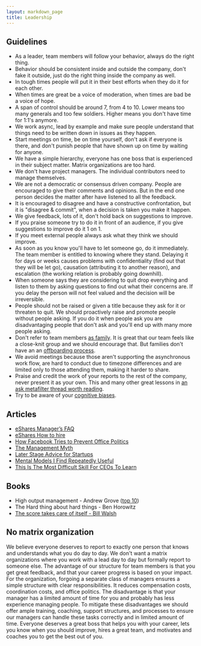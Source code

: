 ```yaml
---
layout: markdown_page
title: Leadership
---
```


## Guidelines

- As a leader, team members will follow your behavior, always do the right thing.
- Behavior should be consistent inside and outside the company, don't fake it outside, just do the right thing inside the company as well.
- In tough times people will put it in their best efforts when they do it for each other.
- When times are great be a voice of moderation, when times are bad be a voice of hope.
- A span of control should be around 7, from 4 to 10. Lower means too many generals and too few soldiers. Higher means you don't have time for 1:1's anymore.
- We work async, lead by example and make sure people understand that things need to be written down in issues as they happen.
- Start meetings on time, be on time yourself, don't ask if everyone is there, and don't punish people that have shown up on time by waiting for anyone.
- We have a simple hierarchy, everyone has one boss that is experienced in their subject matter. Matrix organizations are too hard.
- We don't have project managers. The individual contributors need to manage themselves.
- We are not a democratic or consensus driven company. People are encouraged to give their comments and opinions. But in the end one person decides the matter after have listened to all the feedback.
- It is encouraged to disagree and have a constructive confrontation, but it is "disagree & commit", when a decision is taken you make it happen.
- We give feedback, lots of it, don't hold back on suggestions to improve.
- If you praise someone try to do it in front of an audience, if you give suggestions to improve do it 1 on 1.
- If you meet external people always ask what they think we should improve.
- As soon as you know you'll have to let someone go, do it immediately. The team member is entitled to knowing where they stand. Delaying it for days or weeks causes problems with confidentiality (find out that they will be let go), causation (attributing it to another reason), and escalation (the working relation is probably going downhill).
- When someone says they are considering to quit drop everything and listen to them by asking questions to find out what their concerns are. If you delay the person will not feel valued and the decision will be irreversible.
- People should not be raised or given a title because they ask for it or threaten to quit. We should proactively raise and promote people without people asking. If you do it when people ask you are disadvantaging people that don't ask and you'll end up with many more people asking.
- Don't refer to team members [as family](https://hbr.org/2014/06/your-company-is-not-a-family). It is great that our team feels like a close-knit group and we should encourage that. But families don't have an an [offboarding process](https://about.gitlab.com/handbook/offboarding/).
- We avoid meetings because those aren't supporting the asynchronous work flow, are hard to conduct due to timezone differences and are limited only to those attending them, making it harder to share.
- Praise and credit the work of your reports to the rest of the company, never present it as your own. This and many other great lessons in [an ask metafilter thread worth reading](http://ask.metafilter.com/300002/My-best-manager-did-this).
- Try to be aware of your [cognitive biases](https://betterhumans.coach.me/cognitive-bias-cheat-sheet-55a472476b18).


## Articles

- [eShares Manager’s FAQ](https://readthink.com/a-managers-faq-35858a229f84)
- [eShares How to hire](https://blog.esharesinc.com/how-to-hire-34f4ded5f176)
- [How Facebook Tries to Prevent Office Politics](https://hbr.org/2016/06/how-facebook-tries-to-prevent-office-politics)
- [The Management Myth](http://www.theatlantic.com/magazine/archive/2006/06/the-management-myth/304883/)
- [Later Stage Advice for Startups](http://themacro.com/articles/2016/07/later-stage-advice-for-startups/)
- [Mental Models I Find Repeatedly Useful](https://medium.com/@yegg/mental-models-i-find-repeatedly-useful-936f1cc405d)
- [This Is The Most Difficult Skill For CEOs To Learn](http://www.businessinsider.com/whats-the-most-difficult-ceo-skill-managing-your-own-psychology-2011-4)

## Books

- High output management - Andrew Grove ([top 10](https://getlighthouse.com/blog/andy-grove-quotes-leadership-high-output-management/))
- The Hard thing about hard things - Ben Horowitz
- [The score takes care of itself - Bill Walsh](http://coachjacksonspages.com/The%20Score%20Takes%20Care.pdf)

## No matrix organization

We believe everyone deserves to report to exactly one person that knows and understands what you do day to day.
We don't want a matrix organizations where you work with a lead day to day but formally report to someone else.
The advantage of our structure for team members is that you get great feedback, and that your career progress is based on your impact.
For the organization, forgoing a separate class of managers ensures a simple structure with clear responsibilities.
It reduces compensation costs, coordination costs, and office politics.
The disadvantage is that your manager has a limited amount of time for you and probably has less experience managing people.
To mitigate these disadvantages we should offer ample training, coaching, support structures, and processes to ensure our managers can handle these tasks correctly and in limited amount of time.
Everyone deserves a great boss that helps you with your career, lets you know when you should improve, hires a great team, and motivates and coaches you to get the best out of you.
